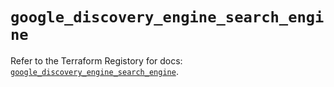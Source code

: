# `google_discovery_engine_search_engine`

Refer to the Terraform Registory for docs: [`google_discovery_engine_search_engine`](https://registry.terraform.io/providers/hashicorp/google/5.26.0/docs/resources/discovery_engine_search_engine).
